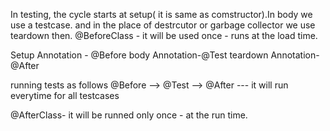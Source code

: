 In testing, the cycle starts at setup( it is same as comstructor).In body we use a testcase. and in the place of destrcutor or garbage collector we use teardown then.
@BeforeClass - it will be used once - runs at the load time.

Setup Annotation - @Before
body Annotation-@Test
teardown Annotation-@After 

running tests as follows
@Before --> @Test --> @After --- it will run everytime for all testcases

@AfterClass- it will be runned only once - at the run time.
